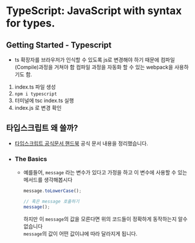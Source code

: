 # TypeScript: JavaScript with syntax for types.

## Getting Started - Typescript

- ts 확장자를 브라우저가 인식할 수 있도록 js로 변경해야 하기 때문에 컴파일(Compile)과정을 거쳐야 함 컴파일 과정을 자동화 할 수 있는 webpack을 사용하기도 함.

1. index.ts 파일 생성
2. `npm i typescript`
3. 터미널에 tsc index.ts 실행
4. index.js 로 변경 확인

## 타입스크립트 왜 쓸까?

- [타입스크립트 공식문서 핸드북](https://www.typescriptlang.org/docs/handbook/2/basic-types.html) 공식 문서 내용을 정리했습니다.

- ### The Basics

  - 예를들어, `message` 라는 변수가 있다고 가정을 하고 이 변수에 사용할 수 있는 메서드를 생각해봅시다

    ```javascript
    message.toLowerCase();

    // 혹은 message 호출하기
    message();
    ```

    하지만 이 `message`의 값을 모른다면 위의 코드들이 정확하게 동작하는지 알수 없습니다  
    `message`의 값이 어떤 값이냐에 따라 달라지게 됩니다.
